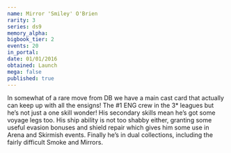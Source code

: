```yaml
---
name: Mirror 'Smiley' O'Brien
rarity: 3
series: ds9
memory_alpha:
bigbook_tier: 2
events: 20
in_portal:
date: 01/01/2016
obtained: Launch
mega: false
published: true
---
```


In somewhat of a rare move from DB we have a main cast card that actually can keep up with all the ensigns! The #1 ENG crew in the 3* leagues but he’s not just a one skill wonder! His secondary skills mean he’s got some voyage legs too. His ship ability is not too shabby either, granting some useful evasion bonuses and shield repair which gives him some use in Arena and Skirmish events. Finally he’s in dual collections, including the fairly difficult Smoke and Mirrors.
